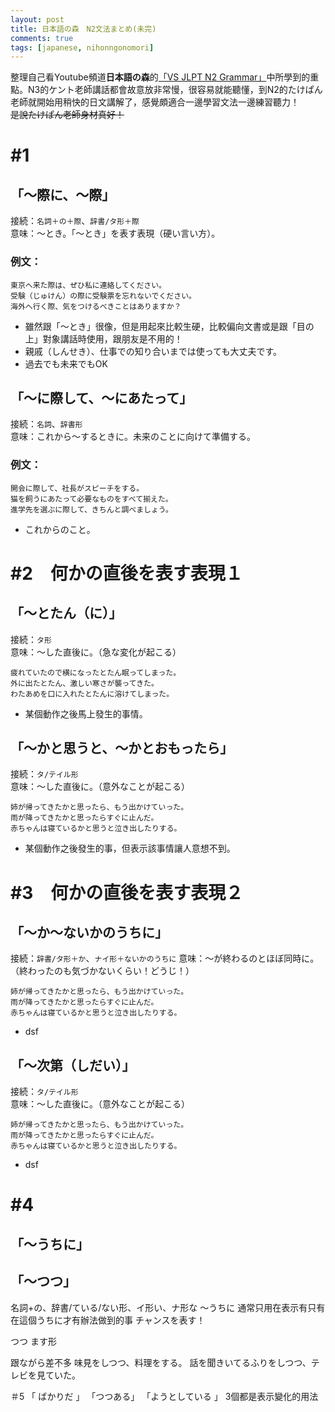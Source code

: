 ```yaml
---
layout: post
title: 日本語の森　N2文法まとめ(未完)
comments: true
tags: [japanese, nihonngonomori]
---
```

整理自己看Youtube頻道**日本語の森**的[「VS JLPT N2 Grammar」](https://www.youtube.com/playlist?list=PLINFE8v4DOhvV5tJT77oF92vIwLLl6wAA)中所學到的重點。N3的ケント老師講話都會故意放非常慢，很容易就能聽懂，到N2的たけぱん老師就開始用稍快的日文講解了，感覺頗適合一邊學習文法一邊練習聽力！  
~~是說たけぱん老師身材真好！~~
# #1 
## 「〜際に、〜際」
接続：`名詞＋の＋際`、`辞書/タ形＋際`  
意味：〜とき。「～とき」を表す表現（硬い言い方）。
### 例文：
```
東京へ来た際は、ぜひ私に連絡してください。
受験（じゅけん）の際に受験票を忘れないでください。
海外へ行く際、気をつけるべきことはありますか？
```
- 雖然跟「～とき」很像，但是用起來比較生硬，比較偏向文書或是跟「目の上」對象講話時使用，跟朋友是不用的！
- 親戚（しんせき）、仕事での知り合いまでは使っても大丈夫です。
- 過去でも未来でもOK

## 「〜に際して、〜にあたって」
接続：`名詞`、`辞書形`  
意味：これから〜するときに。未来のことに向けて準備する。
### 例文：
```
開会に際して、社長がスピーチをする。
猫を飼うにあたって必要なものをすべて揃えた。
進学先を選ぶに際して、きちんと調べましょう。
```
- これからのこと。

# #2　何かの直後を表す表現１
## 「〜とたん（に）」
接続：`タ形`  
意味：〜した直後に。（急な変化が起こる）
```
疲れていたので横になったとたん眠ってしまった。
外に出たとたん、激しい寒さが襲ってきた。
わたあめを口に入れたとたんに溶けてしまった。
```

- 某個動作之後馬上發生的事情。

## 「〜かと思うと、〜かとおもったら」
接続：`タ/テイル形`  
意味：〜した直後に。（意外なことが起こる）
```
姉が帰ってきたかと思ったら、もう出かけていった。
雨が降ってきたかと思ったらすぐに止んだ。
赤ちゃんは寝ているかと思うと泣き出したりする。
```
- 某個動作之後發生的事，但表示該事情讓人意想不到。

# #3　何かの直後を表す表現２
## 「～か～ないかのうちに」
接続：`辞書/タ形＋か`、`ナイ形＋ないかのうちに`
意味：〜が終わるのとほぼ同時に。（終わったのも気づかないくらい！どうじ！）
```
姉が帰ってきたかと思ったら、もう出かけていった。
雨が降ってきたかと思ったらすぐに止んだ。
赤ちゃんは寝ているかと思うと泣き出したりする。
```
- dsf

## 「〜次第（しだい）」
接続：`タ/テイル形`  
意味：〜した直後に。（意外なことが起こる）
```
姉が帰ってきたかと思ったら、もう出かけていった。
雨が降ってきたかと思ったらすぐに止んだ。
赤ちゃんは寝ているかと思うと泣き出したりする。
```
- dsf
# #4
## 「～うちに」

## 「〜つつ」

名詞+の、辞書/ている/ない形、イ形い、ナ形な
～うちに
通常只用在表示有只有在這個うちに才有辦法做到的事
チャンスを表す！

つつ
ます形

跟ながら差不多
味見をしつつ、料理をする。
話を聞きいてるふりをしつつ、テレビを見ていた。

＃5
「 ばかりだ 」
「つつある」
「ようとしている 」
3個都是表示變化的用法